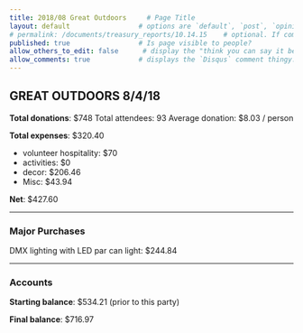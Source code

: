 ```yaml
---
title: 2018/08 Great Outdoors     # Page Title
layout: default                 # options are `default`, `post`, `opinion`
# permalink: /documents/treasury_reports/10.14.15    # optional. If commented out, will use the file path as the url.
published: true                 # Is page visible to people?
allow_others_to_edit: false      # display the "think you can say it better?" link at the bottom of the page.
allow_comments: true            # displays the `Disqus` comment thingy.
---
```



## GREAT OUTDOORS 8/4/18

**Total donations**: $748
Total attendees: 93
Average donation: $8.03 / person

**Total expenses**: $320.40
- volunteer hospitality: $70
- activities: $0
- decor: $206.46
- Misc: $43.94

**Net**: $427.60

***

### Major Purchases

DMX lighting with LED par can light: $244.84

***

### Accounts

**Starting balance**: $534.21 (prior to this party)

**Final balance**: $716.97